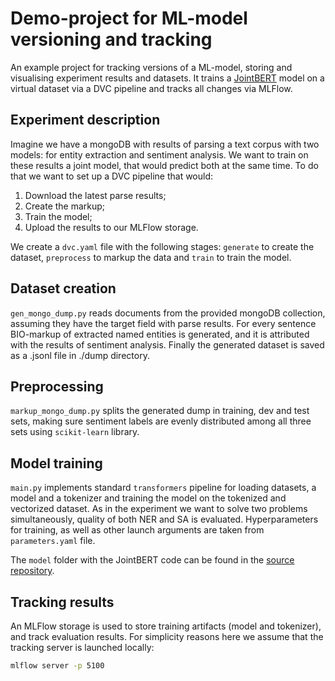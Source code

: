 # Demo-project for ML-model versioning and tracking

An example project for tracking versions of a ML-model, storing and visualising experiment results and datasets.
It trains a [JointBERT](https://github.com/monologg/JointBERT) model on a virtual dataset via a DVC pipeline and tracks all changes via MLFlow.

## Experiment description

Imagine we have a mongoDB with results of parsing a text corpus with two models: for entity extraction and sentiment analysis.
We want to train on these results a joint model, that would predict both at the same time. To do that we want to set up a DVC pipeline that would:

1. Download the latest parse results;
1. Create the markup;
1. Train the model;
1. Upload the results to our MLFlow storage.

We create a `dvc.yaml` file with the following stages: `generate` to create the dataset, `preprocess` to markup the data and `train` to train the model.

## Dataset creation

`gen_mongo_dump.py` reads documents from the provided mongoDB collection, assuming they have the target field with parse results. For every sentence BIO-markup of extracted named entities is generated, and it is attributed with the results of sentiment analysis. Finally the generated dataset is saved as a .jsonl file in ./dump directory.

## Preprocessing

`markup_mongo_dump.py` splits the generated dump in training, dev and test sets, making sure sentiment labels are evenly distributed among all three sets using `scikit-learn` library.

## Model training

`main.py` implements standard `transformers` pipeline for loading datasets, a model and a tokenizer and training the model on the tokenized and vectorized dataset. As in the experiment we want to solve two problems simultaneously, quality of both NER and SA is evaluated. Hyperparameters for training, as well as other launch arguments are taken from `parameters.yaml` file.

The `model` folder with the JointBERT code can be found in the [source repository](https://github.com/monologg/JointBERT).

## Tracking results

An MLFlow storage is used to store training artifacts (model and tokenizer), and track evaluation results.
For simplicity reasons here we assume that the tracking server is launched locally:

```sh
mlflow server -p 5100
```
